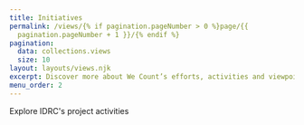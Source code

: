 ```yaml
---
title: Initiatives
permalink: /views/{% if pagination.pageNumber > 0 %}page/{{
  pagination.pageNumber + 1 }}/{% endif %}
pagination:
  data: collections.views
  size: 10
layout: layouts/views.njk
excerpt: Discover more about We Count’s efforts, activities and viewpoints.
menu_order: 2
---
```

Explore IDRC's project activities